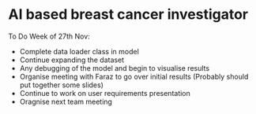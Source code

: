 # AI based breast cancer investigator

To Do Week of 27th Nov: 

- Complete data loader class in model
- Continue expanding the dataset 
- Any debugging of the model and begin to visualise results  
- Organise meeting with Faraz to go over initial results (Probably should put together some slides) 
- Continue to work on user requirements presentation
- Oragnise next team meeting
